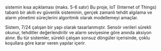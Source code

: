 

sistemin kısa açıklaması (maks. 5-6 satır)
Bu proje, IoT (Internet of Things) tabanlı bir akıllı ev güvenlik sisteminin, gerçek zamanlı tehdit algılama ve alarm yönetimi süreçlerini algoritmik olarak modellemeyi amaçlar.

Sistem, 7/24 çalışan bir yapı olarak tasarlanmıştır. Sensör verileri sürekli okunur, tehditler değerlendirilir ve alarm seviyesine göre anında aksiyon alınır. Bu tür sistemler, sürekli çalışan sonsuz döngüler içerisinde, çoklu koşullara göre karar veren yapılar içerir.
